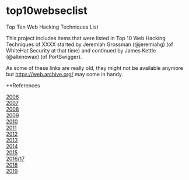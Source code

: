 # top10webseclist
Top Ten Web Hacking Techniques List

This project includes items that were listed in Top 10 Web Hacking Techniques of XXXX started by Jeremiah Grossman (@jeremiahg) (of WhiteHat Security at that time) and continued by James Kettle (@albinowax) (of PortSwigger).

As some of these links are really old, they might not be available anymore but https://web.archive.org/ may come in handy.

**References

[2006](http://jeremiahgrossman.blogspot.com/2006/12/top-10-web-hacks-of-2006.html) \
[2007](http://jeremiahgrossman.blogspot.com/2008/01/top-ten-web-hacks-of-2007-official.html) \
[2008](http://jeremiahgrossman.blogspot.com/2009/02/top-ten-web-hacking-techniques-of-2008.html) \
[2009](http://jeremiahgrossman.blogspot.com/2010/01/top-ten-web-hacking-techniques-of-2009.html) \
[2010](http://jeremiahgrossman.blogspot.com/2011/01/top-ten-web-hacking-techniques-of-2010.html) \
[2011](https://www.whitehatsec.com/blog/vote-now-top-ten-web-hacking-techniques-of-2011/) \
[2012](https://www.whitehatsec.com/blog/top-ten-web-hacking-techniques-of-2012/) \
[2013](https://www.whitehatsec.com/blog/top-10-web-hacking-techniques-2013) \
[2014](https://www.whitehatsec.com/blog/top-10-web-hacking-techniques-of-2014/) \
[2015](https://www.whitehatsec.com/blog/top-10-web-hacking-techniques-of-2015/) \
[2016/17](https://portswigger.net/blog/top-10-web-hacking-techniques-of-2017) \
[2018](https://portswigger.net/research/top-10-web-hacking-techniques-of-2018-nominations-open) \
[2019](https://portswigger.net/research/top-10-web-hacking-techniques-of-2019-nominations-open) 
